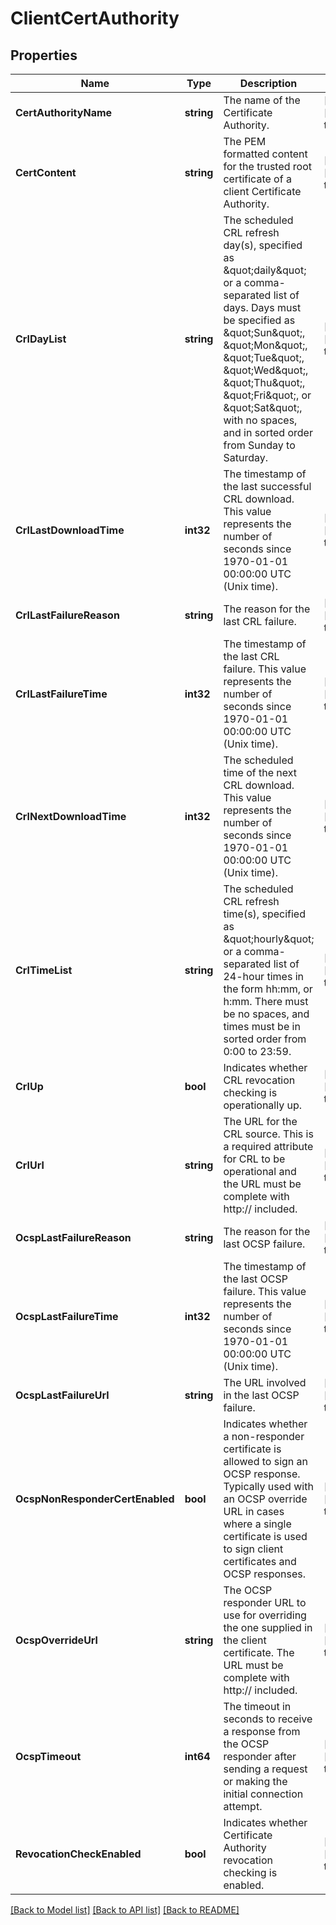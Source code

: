 # ClientCertAuthority

## Properties
Name | Type | Description | Notes
------------ | ------------- | ------------- | -------------
**CertAuthorityName** | **string** | The name of the Certificate Authority. | [optional] [default to null]
**CertContent** | **string** | The PEM formatted content for the trusted root certificate of a client Certificate Authority. | [optional] [default to null]
**CrlDayList** | **string** | The scheduled CRL refresh day(s), specified as \&quot;daily\&quot; or a comma-separated list of days. Days must be specified as \&quot;Sun\&quot;, \&quot;Mon\&quot;, \&quot;Tue\&quot;, \&quot;Wed\&quot;, \&quot;Thu\&quot;, \&quot;Fri\&quot;, or \&quot;Sat\&quot;, with no spaces, and in sorted order from Sunday to Saturday. | [optional] [default to null]
**CrlLastDownloadTime** | **int32** | The timestamp of the last successful CRL download. This value represents the number of seconds since 1970-01-01 00:00:00 UTC (Unix time). | [optional] [default to null]
**CrlLastFailureReason** | **string** | The reason for the last CRL failure. | [optional] [default to null]
**CrlLastFailureTime** | **int32** | The timestamp of the last CRL failure. This value represents the number of seconds since 1970-01-01 00:00:00 UTC (Unix time). | [optional] [default to null]
**CrlNextDownloadTime** | **int32** | The scheduled time of the next CRL download. This value represents the number of seconds since 1970-01-01 00:00:00 UTC (Unix time). | [optional] [default to null]
**CrlTimeList** | **string** | The scheduled CRL refresh time(s), specified as \&quot;hourly\&quot; or a comma-separated list of 24-hour times in the form hh:mm, or h:mm. There must be no spaces, and times must be in sorted order from 0:00 to 23:59. | [optional] [default to null]
**CrlUp** | **bool** | Indicates whether CRL revocation checking is operationally up. | [optional] [default to null]
**CrlUrl** | **string** | The URL for the CRL source. This is a required attribute for CRL to be operational and the URL must be complete with http:// included. | [optional] [default to null]
**OcspLastFailureReason** | **string** | The reason for the last OCSP failure. | [optional] [default to null]
**OcspLastFailureTime** | **int32** | The timestamp of the last OCSP failure. This value represents the number of seconds since 1970-01-01 00:00:00 UTC (Unix time). | [optional] [default to null]
**OcspLastFailureUrl** | **string** | The URL involved in the last OCSP failure. | [optional] [default to null]
**OcspNonResponderCertEnabled** | **bool** | Indicates whether a non-responder certificate is allowed to sign an OCSP response. Typically used with an OCSP override URL in cases where a single certificate is used to sign client certificates and OCSP responses. | [optional] [default to null]
**OcspOverrideUrl** | **string** | The OCSP responder URL to use for overriding the one supplied in the client certificate. The URL must be complete with http:// included. | [optional] [default to null]
**OcspTimeout** | **int64** | The timeout in seconds to receive a response from the OCSP responder after sending a request or making the initial connection attempt. | [optional] [default to null]
**RevocationCheckEnabled** | **bool** | Indicates whether Certificate Authority revocation checking is enabled. | [optional] [default to null]

[[Back to Model list]](../README.md#documentation-for-models) [[Back to API list]](../README.md#documentation-for-api-endpoints) [[Back to README]](../README.md)

